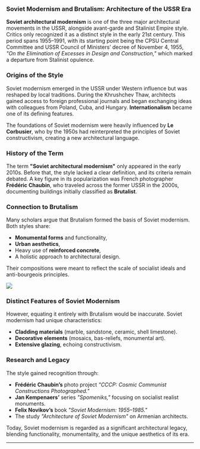 ### **Soviet Modernism and Brutalism: Architecture of the USSR Era**  

**Soviet architectural modernism** is one of the three major architectural movements in the USSR, alongside avant-garde and Stalinist Empire style. Critics only recognized it as a distinct style in the early 21st century. This period spans 1955–1991, with its starting point being the CPSU Central Committee and USSR Council of Ministers’ decree of November 4, 1955, *"On the Elimination of Excesses in Design and Construction,"* which marked a departure from Stalinist opulence.  

### **Origins of the Style**  
Soviet modernism emerged in the USSR under Western influence but was reshaped by local traditions. During the Khrushchev Thaw, architects gained access to foreign professional journals and began exchanging ideas with colleagues from Poland, Cuba, and Hungary. **Internationalism** became one of its defining features.  

The foundations of Soviet modernism were heavily influenced by **Le Corbusier**, who by the 1950s had reinterpreted the principles of Soviet constructivism, creating a new architectural language.  

### **History of the Term**  
The term **"Soviet architectural modernism"** only appeared in the early 2010s. Before that, the style lacked a clear definition, and its criteria remain debated. A key figure in its popularization was French photographer **Frédéric Chaubin**, who traveled across the former USSR in the 2000s, documenting buildings initially classified as **Brutalist**.  

### **Connection to Brutalism**  
Many scholars argue that Brutalism formed the basis of Soviet modernism. Both styles share:  
- **Monumental forms** and functionality,  
- **Urban aesthetics**,  
- Heavy use of **reinforced concrete**,  
- A holistic approach to architectural design.  

Their compositions were meant to reflect the scale of socialist ideals and anti-bourgeois principles.  

<img src="https://avatars.mds.yandex.net/i?id=5937229f7272bff7eb3fececa18c89db_l-4592723-images-thumbs&n=13"/>

### **Distinct Features of Soviet Modernism**  
However, equating it entirely with Brutalism would be inaccurate. Soviet modernism had unique characteristics:  
- **Cladding materials** (marble, sandstone, ceramic, shell limestone).  
- **Decorative elements** (mosaics, bas-reliefs, monumental art).  
- **Extensive glazing**, echoing constructivism.  

### **Research and Legacy**  
The style gained recognition through:  
- **Frédéric Chaubin’s** photo project *"CCCP: Cosmic Communist Constructions Photographed."*  
- **Jan Kempenaers’** series *"Spomeniks,"* focusing on socialist realist monuments.  
- **Felix Novikov’s** book *"Soviet Modernism: 1955–1985."*  
- The study *"Architecture of Soviet Modernism"* on Armenian architects.  

Today, Soviet modernism is regarded as a significant architectural legacy, blending functionality, monumentality, and the unique aesthetics of its era.  

---  
